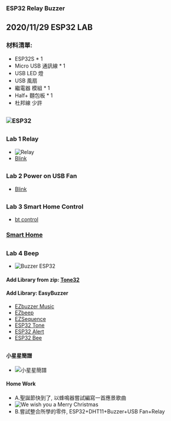 ### ESP32 Relay Buzzer
## 2020/11/29 ESP32 LAB
### 材料清單:
* ESP32S * 1
* Micro USB 通訊線 * 1
* USB LED 燈
* USB 風扇
* 繼電器 模組 * 1
* Half+ 麵包板 * 1
* 杜邦線 少許
##
### ![ESP32](https://github.com/jumbokh/esp32-class/blob/master/images/ESP32s-pinout.png)
##
### Lab 1 Relay
* ![Relay](https://github.com/jumbokh/esp32-class/blob/master/images/relay.png)
* [Blink](https://github.com/jumbokh/esp32-class/blob/master/hs1206/src/Blink/Blink.ino)
##
### Lab 2 Power on USB Fan
* [Blink](https://github.com/jumbokh/esp32-class/blob/master/hs1206/src/Blink/Blink.ino)
##
### Lab 3 Smart Home Control
* [bt control](https://github.com/jumbokh/esp32-class/blob/master/hs1206/src/btcontrol/btcontrol.ino)
### [Smart Home](https://github.com/jumbokh/esp32-class/blob/master/hs1018/smarthome/smarthome.ino)
##
### Lab 4 Beep
* ![Buzzer ESP32](https://github.com/jumbokh/esp32-class/blob/master/images/ESP32-buzzer_bb.jpg)
#### Add Library from zip: [Tone32](https://github.com/jumbokh/esp32-class/blob/master/hs1206/lib/Tone32.zip)
#### Add Library: EasyBuzzer
* [EZbuzzer Music](https://github.com/jumbokh/esp32-class/blob/master/hs1206/src/buzzer-music/buzzer-music.ino)
* [EZbeep](https://github.com/jumbokh/esp32-class/blob/master/hs1206/src/EZBeep/EZBeep.ino)
* [EZSequence](https://github.com/jumbokh/esp32-class/blob/master/hs1206/src/EZSequence/EZSequence.ino)
* [ESP32 Tone](https://github.com/jumbokh/esp32-class/blob/master/hs1206/src/ESP32-Tone/ESP32-Tone.ino)
* [ESP32 Alert](https://github.com/jumbokh/esp32-class/blob/master/hs1206/src/Buzzer-Alert/Buzzer-Alert.ino)
* [ESP32 Bee](https://github.com/jumbokh/esp32-class/blob/master/hs1206/src/Buzzer-bee/Buzzer-bee.ino)
##
#### 小星星簡譜
* ![小星星簡譜](https://github.com/jumbokh/esp32-class/blob/master/images/%E5%B0%8F%E6%98%9F%E6%98%9F%E7%B0%A1%E8%AD%9C.png)
#### Home Work
* A.聖誕節快到了, 以蜂鳴器嘗試編寫一首應景歌曲
* ![We wish you a Merry Christmas](https://github.com/jumbokh/esp32-class/blob/master/images/%E8%81%96%E8%AA%95%E7%AF%80%E6%AD%8C%E6%9B%B2%E7%B0%A1%E8%AD%9C.png)
* B.嘗試整合所學的零件, ESP32+DHT11+Buzzer+USB Fan+Relay
